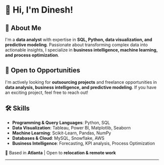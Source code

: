 # 👋 Hi, I'm Dinesh!  

## 🚀 About Me  
I'm a **data analyst** with expertise in **SQL, Python, data visualization, and predictive modeling**. Passionate about transforming complex data into actionable insights, I specialize in **business intelligence, machine learning, and process optimization**.  

## 💼 Open to Opportunities  
I'm actively looking for **outsourcing projects** and freelance opportunities in **data analysis, business intelligence, and predictive modeling**. If you have an exciting project, feel free to reach out!  

## 🛠️ Skills  
- **Programming & Query Languages**: Python, SQL  
- **Data Visualization**: Tableau, Power BI, Matplotlib, Seaborn  
- **Machine Learning**: Scikit-Learn, Pandas, NumPy  
- **Databases & Cloud**: MySQL, Snowflake, AWS  
- **Business Intelligence**: Forecasting, KPI analysis, Process Optimization  

📍 Based in **Atlanta** | Open to **relocation & remote work**  

---

